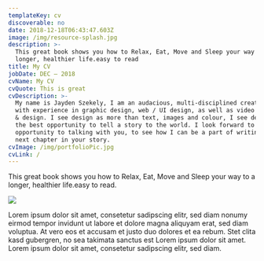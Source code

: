 ```yaml
---
templateKey: cv
discoverable: no
date: 2018-12-18T06:43:47.603Z
image: /img/resource-splash.jpg
description: >-
  This great book shows you how to Relax, Eat, Move and Sleep your way to a
  longer, healthier life.easy to read 
title: My CV
jobDate: DEC – 2018
cvName: My CV
cvQuote: This is great
cvDescription: >-
  My name is Jayden Szekely, I am an audacious, multi-disciplined creative
  with experience in graphic design, web / UI design, as well as video editing
  & design. I see design as more than text, images and colour, I see design as
  the best opportunity to tell a story to the world. I look forward to having the
  opportunity to talking with you, to see how I can be a part of writing the
  next chapter in your story.
cvImage: /img/portfolioPic.jpg
cvLink: /
---
```

This great book shows you how to Relax, Eat, Move and Sleep your way to a longer, healthier life.easy to read.

![](/img/photo-1519895387466-5fc5e7bf8b3c.jpg)

Lorem ipsum dolor sit amet, consetetur sadipscing elitr, sed diam nonumy eirmod tempor invidunt ut labore et dolore magna aliquyam erat, sed diam voluptua. At vero eos et accusam et justo duo dolores et ea rebum. Stet clita kasd gubergren, no sea takimata sanctus est Lorem ipsum dolor sit amet. Lorem ipsum dolor sit amet, consetetur sadipscing elitr, sed diam.
